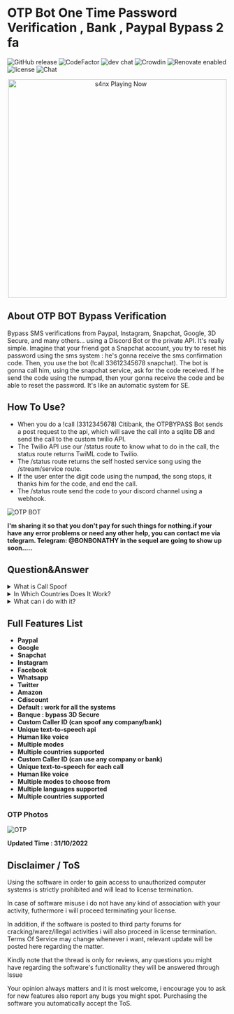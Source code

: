 # OTP Bot One Time Password Verification , Bank , Paypal Bypass 2 fa
![GitHub release](https://img.shields.io/github/release/ppy/osu.svg)
![CodeFactor](https://www.codefactor.io/repository/github/ppy/osu/badge)
![dev chat](https://discordapp.com/api/guilds/188630481301012481/widget.png?style=shield)
![Crowdin](https://d322cqt584bo4o.cloudfront.net/osu-web/localized.svg)
![Renovate enabled](https://img.shields.io/badge/renovate-enabled-brightgreen.svg)
![license](https://img.shields.io/github/license/mashape/apistatus.svg)
![Chat](https://badges.gitter.im/awesome-twitter-bots/Lobby.svg)

<p align="center">
   <img src="https://readme-spotify-status-rho.vercel.app/api/run-spotify-status.py" alt="s4nx Playing Now" width="500" />
<p align="center">

## About OTP BOT Bypass Verification
Bypass SMS verifications from Paypal, Instagram, Snapchat, Google, 3D Secure, and many others... using a Discord Bot or the private API.
It's really simple. Imagine that your friend got a Snapchat account, you try to reset his password using the sms system :
he's gonna receive the sms confirmation code.
Then, you use the bot (!call 33612345678 snapchat). The bot is gonna call him, using the snapchat service, ask for the code received. If he send the code using the numpad, then your gonna receive the code and be able to reset the password. It's like an automatic system for SE.
## How To Use?
* When you do a !call (3312345678) Citibank, the OTPBYPASS Bot sends a post request to the api, which will save the call into a sqlite DB and send the call to the custom twilio API.
* The Twilio API use our /status route to know what to do in the call, the status route returns TwiML code to Twilio.
* The /status route returns the self hosted service song using the /stream/service route.
* If the user enter the digit code using the numpad, the song stops, it thanks him for the code, and end the call.
* The /status route send the code to your discord channel using a webhook.


![OTP BOT](https://user-images.githubusercontent.com/116966987/198891636-93812890-82c8-4e5e-8941-e2f80f2d7a5d.gif)



**I'm sharing it so that you don't pay for such things for nothing.if your have any error problems or need any other help, you can contact me via telegram. Telegram: @BONBONATHY  in the sequel are going to show up soon.....**
## Question&Answer
<details>
<summary>What is Call Spoof</summary>
Spoof CallerID
With RCSOTP you get the ability to change what someone sees on their Caller ID display when they receive a phone call from you using RCSOTP bot
  </details>

 <details>
<summary>In Which Countries Does It Work?</summary>
* North Africa
* Sub-Saharan Africa
* Antarctic
* Europe
* Caribbean Islands
* North, Central, South America
* Oceania
* East, North, South, West, Central & Southest Asia
  </details>

<details>
<summary>What can i do with it?</summary>
The bots that enable attackers to extract one-time passwords from consumers without human-intervention are commonly known as OTP bots. Attackers use these programmed bots to call up unsuspecting consumers and trick them into divulging their two-factor authentication codes. They then use these codes to authenticate and complete unauthorized transactions from compromised accounts.
  </details>

## Full Features List
* **Paypal** 
* **Google**
* **Snapchat**
* **Instagram**
* **Facebook**
* **Whatsapp**
* **Twitter**
* **Amazon**
* **Cdiscount**
* **Default : work for all the systems**
* **Banque : bypass 3D Secure**
* **Custom Caller ID (can spoof any company/bank)**
* **Unique text-to-speech api**
* **Human like voice**
* **Multiple modes**
* **Multiple countries supported**
* **Custom Caller ID (can use any company or bank)**
* **Unique text-to-speech for each call**
* **Human like voice**
* **Multiple modes to choose from**
* **Multiple languages supported**
* **Multiple countries supported**   



### OTP Photos

![OTP](https://user-images.githubusercontent.com/116966987/198891700-1b6871eb-56c3-4e58-8ef2-53b9761f3874.png)


**Updated Time : 31/10/2022**

## Disclaimer / ToS
Using the software in order to gain access to unauthorized computer systems is strictly prohibited and will lead to license termination.

In case of software misuse i do not have any kind of association with your activity, futhermore i will proceed terminating your license.

In addition, if the software is posted to third party forums for cracking/warez/illegal activities i will also proceed in license termination. Terms Of Service may change whenever i want, relevant update will be posted here regarding the matter.

Kindly note that the thread is only for reviews, any questions you might have regarding the software's functionality they will be answered through Issue

Your opinion always matters and it is most welcome, i encourage you to ask for new features also report any bugs you might spot. Purchasing the software you automatically accept the ToS.

